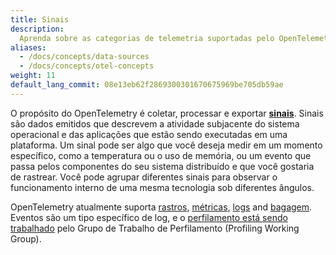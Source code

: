 ```yaml
---
title: Sinais
description:
  Aprenda sobre as categorias de telemetria suportadas pelo OpenTelemetry
aliases:
  - /docs/concepts/data-sources
  - /docs/concepts/otel-concepts
weight: 11
default_lang_commit: 08e13eb62f2869300301670675969be705db59ae
---
```


O propósito do OpenTelemetry é coletar, processar e exportar **[sinais][]**.
Sinais são dados emitidos que descrevem a atividade subjacente do sistema operacional e das aplicações que estão sendo executadas em uma plataforma. Um
sinal pode ser algo que você deseja medir em um momento específico, como a
temperatura ou o uso de memória, ou um evento que passa pelos componentes do seu
sistema distribuído e que você gostaria de rastrear. Você pode agrupar
diferentes sinais para observar o funcionamento interno de uma mesma tecnologia
sob diferentes ângulos.

OpenTelemetry atualmente suporta [rastros](/docs/concepts/signals/traces),
[métricas](/docs/concepts/signals/metrics), [logs](/docs/concepts/signals/logs)
and [bagagem](/docs/concepts/signals/baggage). Eventos são um tipo específico
de log, e o
[perfilamento está sendo trabalhado](https://github.com/open-telemetry/oteps/blob/main/text/profiles/0212-profiling-vision.md)
pelo Grupo de Trabalho de Perfilamento (Profiling Working Group).

[sinais]: /docs/specs/otel/glossary/#signals
